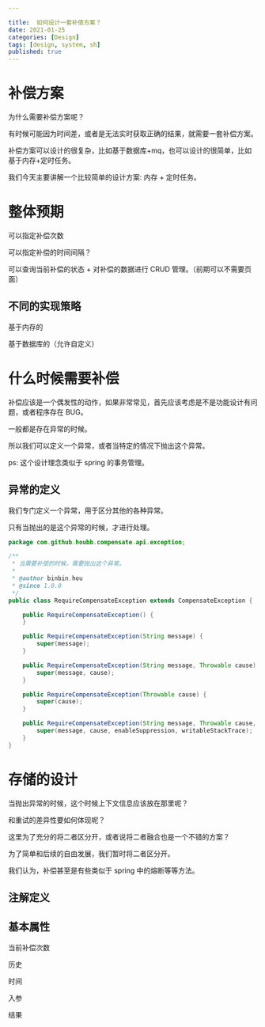 ```yaml
---

title:  如何设计一套补偿方案？
date: 2021-01-25
categories: [Design]
tags: [design, system, sh]
published: true
---
```


# 补偿方案

为什么需要补偿方案呢？

有时候可能因为时间差，或者是无法实时获取正确的结果，就需要一套补偿方案。

补偿方案可以设计的很复杂，比如基于数据库+mq，也可以设计的很简单，比如基于内存+定时任务。

我们今天主要讲解一个比较简单的设计方案: 内存 + 定时任务。

# 整体预期

可以指定补偿次数

可以指定补偿的时间间隔？

可以查询当前补偿的状态 + 对补偿的数据进行 CRUD 管理。（前期可以不需要页面）

## 不同的实现策略

基于内存的

基于数据库的（允许自定义）

# 什么时候需要补偿

补偿应该是一个偶发性的动作，如果非常常见，首先应该考虑是不是功能设计有问题，或者程序存在 BUG。

一般都是存在异常的时候。

所以我们可以定义一个异常，或者当特定的情况下抛出这个异常。

ps: 这个设计理念类似于 spring 的事务管理。

## 异常的定义

我们专门定义一个异常，用于区分其他的各种异常。

只有当抛出的是这个异常的时候，才进行处理。

```java
package com.github.houbb.compensate.api.exception;

/**
 * 当需要补偿的时候，需要抛出这个异常。
 * 
 * @author binbin.hou
 * @since 1.0.0
 */
public class RequireCompensateException extends CompensateException {

    public RequireCompensateException() {
    }

    public RequireCompensateException(String message) {
        super(message);
    }

    public RequireCompensateException(String message, Throwable cause) {
        super(message, cause);
    }

    public RequireCompensateException(Throwable cause) {
        super(cause);
    }

    public RequireCompensateException(String message, Throwable cause, boolean enableSuppression, boolean writableStackTrace) {
        super(message, cause, enableSuppression, writableStackTrace);
    }
}
```

# 存储的设计

当抛出异常的时候，这个时候上下文信息应该放在那里呢？

和重试的差异性要如何体现呢？

这里为了充分的将二者区分开，或者说将二者融合也是一个不错的方案？

为了简单和后续的自由发展，我们暂时将二者区分开。

我们认为，补偿甚至是有些类似于 spring 中的熔断等等方法。

## 注解定义




## 基本属性

当前补偿次数

历史

时间

入参

结果





